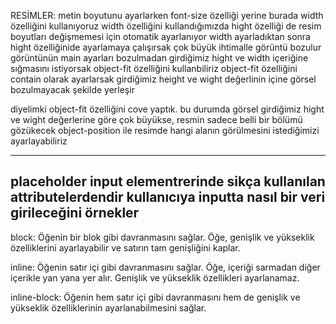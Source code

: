 RESİMLER:
metin boyutunu ayarlarken font-size özelliği yerine burada width özelliğini kullanıyoruz
width özelliğini kullandığımızda hight özelliği de resim boyutları değişmemesi için otomatik ayarlanıyor
width ayarladıktan sonra hight özelliğinide ayarlamaya çalışırsak çok büyük ihtimalle görüntü bozulur
görüntünün main ayarları bozulmadan girdiğimiz hight ve width içeriğine sığmasını istiyorsak object-fit özelliğini kullanbiliriz
object-fit özelliğini contain olarak ayarlarsak girdiğimiz height ve wight değerlinin içine görsel bozulmayacak şekilde yerleşir

diyelimki object-fit özelliğini cove yaptık. bu durumda görsel girdiğimiz hight ve wight değerlerine göre çok büyükse, resmin sadece belli bir bölümü gözükecek
object-position ile resimde hangi  alanın görülmesini istediğimizi ayarlayabiliriz

-----------------------------------------
placeholder input elementrerinde sikça kullanılan attributelerdendir kullanıcıya inputta nasıl bir veri girileceğini örnekler
-------------------------------------------
block: Öğenin bir blok gibi davranmasını sağlar. Öğe, genişlik ve yükseklik özelliklerini ayarlayabilir ve satırın tam genişliğini kaplar.

inline: Öğenin satır içi gibi davranmasını sağlar. Öğe, içeriği sarmadan diğer içerikle yan yana yer alır. Genişlik ve yükseklik özellikleri ayarlanamaz.

inline-block: Öğenin hem satır içi gibi davranmasını hem de genişlik ve yükseklik özelliklerinin ayarlanabilmesini sağlar.